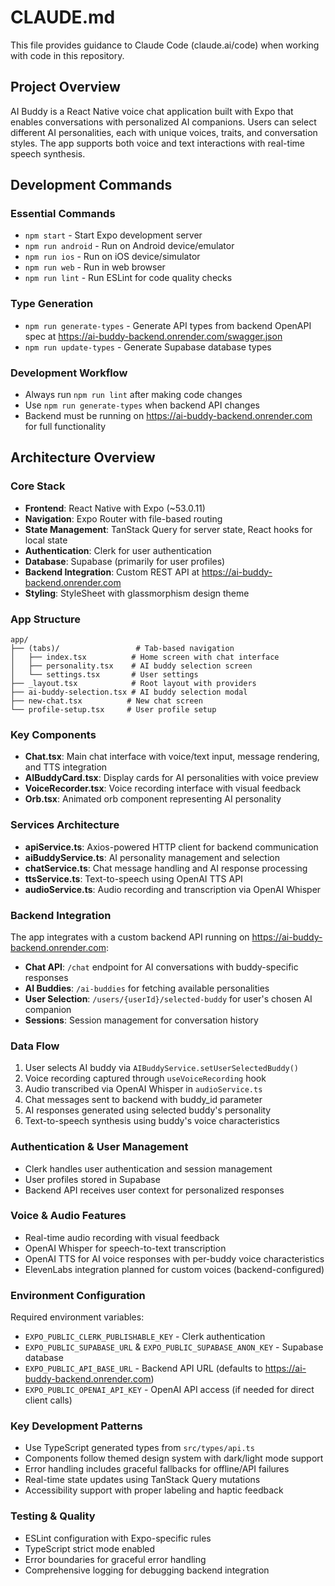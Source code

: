 # CLAUDE.md

This file provides guidance to Claude Code (claude.ai/code) when working with code in this repository.

## Project Overview

AI Buddy is a React Native voice chat application built with Expo that enables conversations with personalized AI companions. Users can select different AI personalities, each with unique voices, traits, and conversation styles. The app supports both voice and text interactions with real-time speech synthesis.

## Development Commands

### Essential Commands

- `npm start` - Start Expo development server
- `npm run android` - Run on Android device/emulator
- `npm run ios` - Run on iOS device/simulator
- `npm run web` - Run in web browser
- `npm run lint` - Run ESLint for code quality checks

### Type Generation

- `npm run generate-types` - Generate API types from backend OpenAPI spec at https://ai-buddy-backend.onrender.com/swagger.json
- `npm run update-types` - Generate Supabase database types

### Development Workflow

- Always run `npm run lint` after making code changes
- Use `npm run generate-types` when backend API changes
- Backend must be running on https://ai-buddy-backend.onrender.com for full functionality

## Architecture Overview

### Core Stack

- **Frontend**: React Native with Expo (~53.0.11)
- **Navigation**: Expo Router with file-based routing
- **State Management**: TanStack Query for server state, React hooks for local state
- **Authentication**: Clerk for user authentication
- **Database**: Supabase (primarily for user profiles)
- **Backend Integration**: Custom REST API at https://ai-buddy-backend.onrender.com
- **Styling**: StyleSheet with glassmorphism design theme

### App Structure

```
app/
├── (tabs)/                 # Tab-based navigation
│   ├── index.tsx          # Home screen with chat interface
│   ├── personality.tsx    # AI buddy selection screen
│   └── settings.tsx       # User settings
├── _layout.tsx            # Root layout with providers
├── ai-buddy-selection.tsx # AI buddy selection modal
├── new-chat.tsx          # New chat screen
└── profile-setup.tsx     # User profile setup
```

### Key Components

- **Chat.tsx**: Main chat interface with voice/text input, message rendering, and TTS integration
- **AIBuddyCard.tsx**: Display cards for AI personalities with voice preview
- **VoiceRecorder.tsx**: Voice recording interface with visual feedback
- **Orb.tsx**: Animated orb component representing AI personality

### Services Architecture

- **apiService.ts**: Axios-powered HTTP client for backend communication
- **aiBuddyService.ts**: AI personality management and selection
- **chatService.ts**: Chat message handling and AI response processing
- **ttsService.ts**: Text-to-speech using OpenAI TTS API
- **audioService.ts**: Audio recording and transcription via OpenAI Whisper

### Backend Integration

The app integrates with a custom backend API running on https://ai-buddy-backend.onrender.com:

- **Chat API**: `/chat` endpoint for AI conversations with buddy-specific responses
- **AI Buddies**: `/ai-buddies` for fetching available personalities
- **User Selection**: `/users/{userId}/selected-buddy` for user's chosen AI companion
- **Sessions**: Session management for conversation history

### Data Flow

1. User selects AI buddy via `AIBuddyService.setUserSelectedBuddy()`
2. Voice recording captured through `useVoiceRecording` hook
3. Audio transcribed via OpenAI Whisper in `audioService.ts`
4. Chat messages sent to backend with buddy_id parameter
5. AI responses generated using selected buddy's personality
6. Text-to-speech synthesis using buddy's voice characteristics

### Authentication & User Management

- Clerk handles user authentication and session management
- User profiles stored in Supabase
- Backend API receives user context for personalized responses

### Voice & Audio Features

- Real-time audio recording with visual feedback
- OpenAI Whisper for speech-to-text transcription
- OpenAI TTS for AI voice responses with per-buddy voice characteristics
- ElevenLabs integration planned for custom voices (backend-configured)

### Environment Configuration

Required environment variables:

- `EXPO_PUBLIC_CLERK_PUBLISHABLE_KEY` - Clerk authentication
- `EXPO_PUBLIC_SUPABASE_URL` & `EXPO_PUBLIC_SUPABASE_ANON_KEY` - Supabase database
- `EXPO_PUBLIC_API_BASE_URL` - Backend API URL (defaults to https://ai-buddy-backend.onrender.com)
- `EXPO_PUBLIC_OPENAI_API_KEY` - OpenAI API access (if needed for direct client calls)

### Key Development Patterns

- Use TypeScript generated types from `src/types/api.ts`
- Components follow themed design system with dark/light mode support
- Error handling includes graceful fallbacks for offline/API failures
- Real-time state updates using TanStack Query mutations
- Accessibility support with proper labeling and haptic feedback

### Testing & Quality

- ESLint configuration with Expo-specific rules
- TypeScript strict mode enabled
- Error boundaries for graceful error handling
- Comprehensive logging for debugging backend integration
